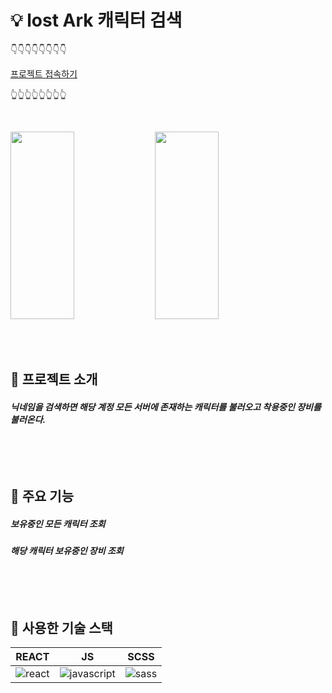 # 💡 lost Ark 캐릭터 검색
👇👇👇👇👇👇👇👇

[프로젝트 접속하기](http://khj0196.dothome.co.kr)

👆👆👆👆👆👆👆👆

<br/>

<img src="https://user-images.githubusercontent.com/100519998/227865873-66dfd20f-2f12-4182-a03d-8bc6e6f61611.png" width ="45%" height="300px"> <img src="https://user-images.githubusercontent.com/100519998/227868077-64f0293b-43ae-4dba-b022-1c5b556c7eab.png" width ="45%" height="300px">

<br/>
<br/>


## 📌 프로젝트 소개

<h5>닉네임을 검색하면 해당 계정 모든 서버에 존재하는 캐릭터를 불러오고 착용중인 장비를 불러온다.

<br/>
<br/>
<br/>
<br/>
<br/>

## 📎 주요 기능 
<h5> 보유중인 모든 캐릭터 조회 
<h5> 해당 캐릭터 보유중인 장비 조회

<br/>
<br/>
<br/>
<br/>
<br/>

## 📍 사용한 기술 스택
| REACT | JS | SCSS |
|:---:|:---:|:---:|
| ![react](https://user-images.githubusercontent.com/100519998/227874284-72192c04-3f8b-4ae7-94d8-de30a043166a.svg)| ![javascript](https://user-images.githubusercontent.com/100519998/227874293-094f0853-e94a-4a78-8b83-8f1012f9c4e6.svg)| ![sass](https://user-images.githubusercontent.com/100519998/227877981-7552edea-b3d7-401b-9500-468e56285567.svg) |

<br/>
<br/>
 
